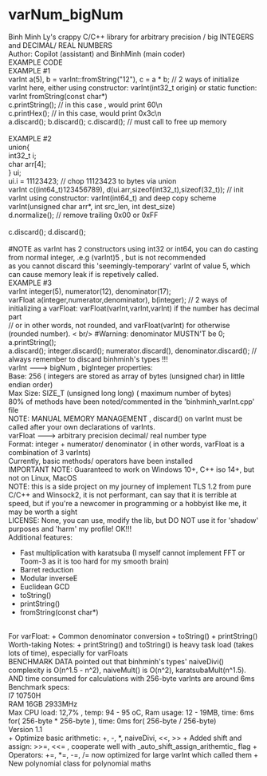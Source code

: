 # varNum_bigNum
Binh Minh Ly's crappy C/C++ library for arbitrary precision / big INTEGERS and DECIMAL/ REAL NUMBERS <br/>
Author: Copilot (assistant) and BinhMinh (main coder) <br/>
EXAMPLE CODE <br/>
EXAMPLE #1 <br />
varInt a(5), b = varInt::fromString("12"), c = a * b; // 2 ways of initialize varInt here, either using constructor: varInt(int32_t origin) or static function: 
varInt fromString(const char*) <br/>
c.printString(); // in this case , would print 60\n <br/>
c.printHex(); // in this case, would print 0x3c\n <br />
a.discard(); b.discard(); c.discard(); // must call to free up memory<br/>
<br/>
EXAMPLE #2 <br/>
union{ <br/>
int32_t i; <br/>
char arr[4]; <br/>
} ui; <br/>
ui.i = 11123423; // chop 11123423 to bytes via union <br />
varInt c((int64_t)123456789), d(ui.arr,sizeof(int32_t),sizeof(32_t)); // init varInt using constructor: varInt(int64_t) and deep copy scheme varInt(unsigned char arr*,
int src_len, int dest_size)
<br/>
d.normalize(); // remove trailing 0x00 or 0xFF  <br/>                                                                    
c.discard(); d.discard(); <br/>
<br/>
#NOTE as varInt has 2 constructors using int32 or int64, you can do casting from normal integer, .e.g (varInt)5 , but is not recommended <br/>
as you cannot discard this 'seemingly-temporary' varInt of value 5, which can cause memory leak if is repetively called.<br/>
EXAMPLE #3 <br/>
varInt integer(5), numerator(12), denominator(17); <br/>
varFloat a(integer,numerator,denominator), b(integer); // 2 ways of initializing a varFloat: varFloat(varInt,varInt,varInt) if the number has decimal part <br/>
                                                       // or in other words, not rounded, and varFloat(varInt) for otherwise (rounded number). < br/>
#Warning: denominator MUSTN'T be 0; <br/>
a.printString(); <br/>
a.discard(); integer.discard(); numerator.discard(), denominator.discard(); // always remember to discard binhminh's types !!! <br/>
varInt ---> bigNum , bigInteger properties: <br/>
Base: 256 ( integers are stored as array of bytes (unsigned char) in little endian order) <br/>
Max Size: SIZE_T (unsigned long long) ( maximum number of bytes) <br/>
80% of methods have been noted/commented in the 'binhminh_varInt.cpp' file <br/>
NOTE: MANUAL MEMORY MANAGEMENT , discard() on varInt must be called after your own declarations of varInts. <br/>
varFloat ---> arbitrary precision decimal/ real number type<br/>
Format: integer + numerator/ denominator ( in other words, varFloat is a combination of 3 varInts) <br/>
Currently, basic methods/ operators have been installed <br/>
IMPORTANT NOTE: Guaranteed to work on Windows 10+, C++ iso 14+, but not on Linux, MacOS <br/>
NOTE: this is a side project on my journey of implement TLS 1.2 from pure C/C++ and Winsock2, it is not performant, can say that it is terrible at speed, but if you're a newcomer in programming or a hobbyist like me, it<br/> may be worth a sight <br/>
LICENSE: None, you can use, modify the lib, but DO NOT use it for 'shadow' purposes and 'harm' my profile! OK!!! <br/>
Additional features:
+ Fast multiplication with karatsuba (I myself cannot implement FFT or Toom-3 as it is too hard for my smooth brain)
+ Barret reduction
+ Modular inverseE
+ Euclidean GCD
+ toString()
+ printString()
+ fromString(const char*)
<br/>
For varFloat:
+ Common denominator conversion
+ toString()
+ printString() <br/>
Worth-taking Notes:
+ printString() and toString() is heavy task load (takes lots of time), especially for varFloats
<br/>
BENCHMARK DATA pointed out that binhminh's types' naiveDivi() complexity is O(n^1.5 - n^2), naiveMult() is O(n^2), karatsubaMult(n^1.5). AND time consumed for calculations with 256-byte varInts are around 6ms <br/>
Benchmark specs: <br/>
I7 10750H <br/>
RAM 16GB 2933MHz <br/>
Max CPU load: 12,7% , temp: 94 - 95 oC, Ram usage: 12 - 19MB, time: 6ms for( 256-byte * 256-byte ), time: 0ms for( 256-byte / 256-byte) <br/>
Version 1.1 <br/>
+ Optimize basic arithmetic: +, -, *, naiveDivi, <<, >>
+ Added shift and assign: >>=, <<= , cooperate well with _auto_shift_assign_arithemtic_ flag
+ Operators: +=, *=, -=, /= now optimized for large varInt which called them
+ New polynomial class for polynomial maths
